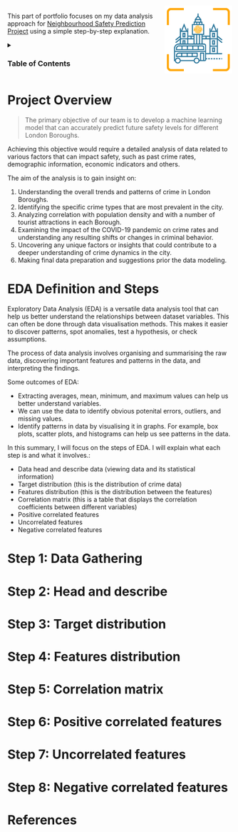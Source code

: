 <img align="right" src="./images/safety_london.png" width="30%" height="30%">


This part of portfolio focuses on my data analysis approach for [Neighbourhood Safety Prediction Project](https://github.com/mlsystemdesignproject/neighbourhood-safety-prediction#readme) using a simple step-by-step explanation.

<details>
  <summary><h3>Table of Contents</h3>
  </summary>
  
|   |   |
| -------- | ------- |
| 1. [Project Overview](#ch1) | 6. [Step 4: Features distribution](#ch6) |
| 2. [EDA Definition and Steps](#ch2) | 7. [Step 5: Correlation matrix](#ch7) |
| 3. [Step 1: Data Gathering](#ch3) | 8. [Step 6: Positive correlated features](#ch8) |
| 4. [Step 2: Head and describe](#ch4) | 9. [Step 7: Uncorrelated features](#ch9) |
| 5. [Step 3: Target distribution](#ch5) | 10. [Step 8: Negative correlated features](#ch10) |
11. [References](#ch90)

</details>
<!--
### Table of Contents
|   |   |
| -------- | ------- |
| 1. [Project Overview](#ch1) | 6. [Step 4: Features distribution](#ch6) |
| 2. [EDA Definition and Steps](#ch2) | 7. [Step 5: Correlation matrix](#ch7) |
| 3. [Step 1: Data Gathering](#ch3) | 8. [Step 6: Positive correlated features](#ch8) |
| 4. [Step 2: Head and describe](#ch4) | 9. [Step 7: Uncorrelated features](#ch9) |
| 5. [Step 3: Target distribution](#ch5) | 10. [Step 8: Negative correlated features](#ch10) |
11. [References](#ch90)

<details>
  <summary><b>Table of Contents</b>
  </summary>

1. [Project Overview](#ch1)
2. [EDA Definition and Steps](#ch2)
3. [Step 1: Data Gathering](#ch3)
4. [Step 2: Head and describe](#ch4)
5. [Step 3: Target distribution](#ch5)
6. [Step 4: Features distribution](#ch6)
7. [Step 5: Correlation matrix](#ch7)
8. [Step 6: Positive correlated features](#ch8)
9. [Step 7: Uncorrelated features](#ch9)
10. [Step 8: Negative correlated features](#ch10)
11. [References](#ch90) 

</details>
-->
  
<a id="ch1"></a>
# Project Overview
>The primary objective of our team is to develop a machine learning model that can accurately predict future safety levels for different London Boroughs. <!-- The aim of this effort is to enhance safety in London neighbourhoods through efficient resource allocation and by making relevant information available to residents. -->

Achieving this objective would require a detailed analysis of data related to various factors that can impact safety, such as past crime rates, demographic information, economic indicators and others. 

The aim of the analysis is to gain insight on:
1. Understanding the overall trends and patterns of crime in London Boroughs.
2. Identifying the specific crime types that are most prevalent in the city.
3. Analyzing correlation with population density and with a number of tourist attractions in each Borough.
4. Examining the impact of the COVID-19 pandemic on crime rates and understanding any resulting shifts or changes in criminal behavior.
5. Uncovering any unique factors or insights that could contribute to a deeper understanding of crime dynamics in the city.
6. Making final data preparation and suggestions prior the data modeling.

<a id="ch2"></a>
# EDA Definition and Steps

Exploratory Data Analysis (EDA) is a versatile data analysis tool that can help us better understand the relationships between dataset variables. This can often be done through data visualisation methods. This makes it easier to discover patterns, spot anomalies, test a hypothesis, or check assumptions. 

The process of data analysis involves organising and summarising the raw data, discovering important features and patterns in the data, and interpreting the findings.

Some outcomes of EDA:

- Extracting averages, mean, minimum, and maximum values can help us better understand variables.
- We can use the data to identify obvious potenital errors, outliers, and missing values.
- Identify patterns in data by visualising it in graphs. For example, box plots, scatter plots, and histograms can help us see patterns in the data.

In this summary, I will focus on the steps of EDA. I will explain what each step is and what it involves.:

- Data head and describe data (viewing data and its statistical information)
- Target distribution (this is the distribution of crime data)
- Features distribution (this is the distribution between the features)
- Correlation matrix (this is a table that displays the correlation coefficients between different variables)
- Positive correlated features
- Uncorrelated features
- Negative correlated features 

<a id="ch3"></a>

# Step 1: Data Gathering


<a id="ch4"></a>

# Step 2: Head and describe

<a id="ch5"></a>

# Step 3: Target distribution


<a id="ch6"></a>

# Step 4: Features distribution 

<a id="ch7"></a>

# Step 5: Correlation matrix

<a id="ch8"></a>

# Step 6: Positive correlated features

<a id="ch9"></a>

# Step 7: Uncorrelated features

<a id="ch10"></a>

# Step 8: Negative correlated features


<a id="ch90"></a>

# References


